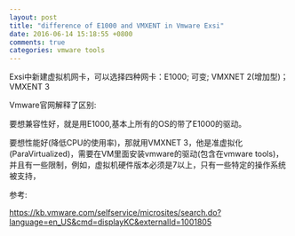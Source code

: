 ```yaml
---
layout: post
title: "difference of E1000 and VMXENT in Vmware Exsi"
date: 2016-06-14 15:18:55 +0800
comments: true
categories: vmware tools
---
```

Exsi中新建虚拟机网卡，可以选择四种网卡：E1000; 可变; VMXNET 2(增加型)；VMXENT 3

Vmware官网解释了区别:

要想兼容性好，就是用E1000,基本上所有的OS的带了E1000的驱动。

要想性能好(降低CPU的使用率)，那就用VMXNET 3，他是准虚拟化(ParaVirtualized)，需要在VM里面安装vmware的驱动(包含在vmware tools)，并且有一些限制，例如，虚拟机硬件版本必须是7以上，只有一些特定的操作系统被支持，

参考:

https://kb.vmware.com/selfservice/microsites/search.do?language=en_US&cmd=displayKC&externalId=1001805
